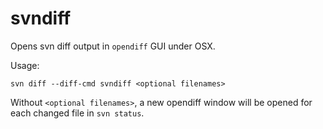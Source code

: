 # svndiff

Opens svn diff output in `opendiff` GUI under OSX.

Usage:

    svn diff --diff-cmd svndiff <optional filenames>

Without `<optional filenames>`, a new opendiff window will be opened for each changed file in `svn status`. 
